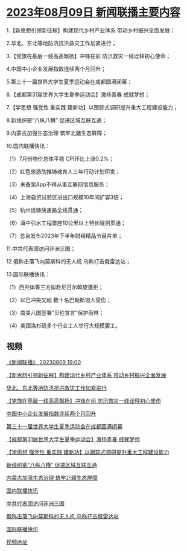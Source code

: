 # [2023年08月09日 新闻联播主要内容](https://tv.cctv.com/lm/xwlb/day/20230809.shtml)

1.【新思想引领新征程】构建现代乡村产业体系 带动乡村振兴全面发展；

2.华北、东北等地防汛抗洪救灾工作加紧进行；

3.【党旗在基层一线高高飘扬】冲锋在前 防汛救灾一线诠释初心使命；

4.中国中小企业发展指数连续两个月回升；

5.第三十一届世界大学生夏季运动会在成都圆满闭幕；

6.【成都第31届世界大学生夏季运动会】激扬青春 成就梦想；

7.【学思想 强党性 重实践 建新功】以跟踪式调研提升重大工程建设能力；

8.新线织密“八纵八横” 促进区域互联互通；

9.内蒙古加强生态治理 筑牢北疆生态屏障；

10.国内联播快讯：

（1）7月份物价总体平稳 CPI环比上涨0.2%；

（2）红色旅游助推铸魂育人三年行动计划印发；

（3）未备案App不得从事互联网信息服务；

（4）上海自贸试验区进出口规模10年间扩容3倍；

（5）杭州钱塘快速路全线贯通；

（6）滇中引水工程首座10公里以上特长隧洞贯通；

（7）总台发布2023年下半年财经精品节目片单；

11.中共代表团访问非洲三国；

12.俄称击落飞向莫斯科的无人机 乌称打击俄雷达站；

13.国际联播快讯：

（1）西共体等三方拟赴尼日尔斡旋遭拒；

（2）以巴冲突又起 数十名巴勒斯坦人受伤；

（3）南美八国签署“贝伦宣言”保护雨林；

（4）美国洛杉矶多个行业工人举行大规模罢工。

## 视频

[《新闻联播》 20230809 19:00](https://tv.cctv.com/2023/08/09/VIDE7MxoSoPWNqlHitm0yc7y230809.shtml)

[【新思想引领新征程】构建现代乡村产业体系 带动乡村振兴全面发展](https://tv.cctv.com/2023/08/09/VIDEPFLFs7SGpsvrpCX8GpXi230809.shtml)

[华北、东北等地防汛抗洪救灾工作加紧进行](https://tv.cctv.com/2023/08/09/VIDE8AmOYyATeSFte8axJ7N1230809.shtml)

[【党旗在基层一线高高飘扬】冲锋在前 防汛救灾一线诠释初心使命](https://tv.cctv.com/2023/08/09/VIDEkwCQrCcDf95pI2KzeYbt230809.shtml)

[中国中小企业发展指数连续两个月回升](https://tv.cctv.com/2023/08/09/VIDEyCulRra98gqY4w4WjQbt230809.shtml)

[第三十一届世界大学生夏季运动会在成都圆满闭幕](https://tv.cctv.com/2023/08/09/VIDEHVefVwkqs4BuasKT1jYr230809.shtml)

[【成都第31届世界大学生夏季运动会】激扬青春 成就梦想](https://tv.cctv.com/2023/08/09/VIDEyV6apZphVBFTM5TDjxO1230809.shtml)

[【学思想 强党性 重实践 建新功】以跟踪式调研提升重大工程建设能力](https://tv.cctv.com/2023/08/09/VIDEO4Av03Ggng1skpse88s6230809.shtml)

[新线织密“八纵八横” 促进区域互联互通](https://tv.cctv.com/2023/08/09/VIDEQ1hxOK4FgaggvVA2ZXSy230809.shtml)

[内蒙古加强生态治理 筑牢北疆生态屏障](https://tv.cctv.com/2023/08/09/VIDEFUvEX9lCLQA6I99nasuQ230809.shtml)

[国内联播快讯](https://tv.cctv.com/2023/08/09/VIDEsIMmwIz1dwHHqXYBphTM230809.shtml)

[中共代表团访问非洲三国](https://tv.cctv.com/2023/08/09/VIDEgVvusree59F7Ho1XiCZC230809.shtml)

[俄称击落飞向莫斯科的无人机 乌称打击俄雷达站](https://tv.cctv.com/2023/08/09/VIDEqFyo1gSOnoBSJN9IvoPv230809.shtml)

[国际联播快讯](https://tv.cctv.com/2023/08/09/VIDE1YlhQmbO6Iv3TJIT535V230809.shtml)

[视频地址](https://tv.cctv.com/lm/xwlb/day/20230809.shtml) 

